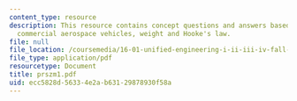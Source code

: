 ```yaml
---
content_type: resource
description: This resource contains concept questions and answers based on designing
  commercial aerospace vehicles, weight and Hooke's law.
file: null
file_location: /coursemedia/16-01-unified-engineering-i-ii-iii-iv-fall-2005-spring-2006/ecc5828d56334e2ab63129878930f58a_prszm1.pdf
file_type: application/pdf
resourcetype: Document
title: prszm1.pdf
uid: ecc5828d-5633-4e2a-b631-29878930f58a
---
```

